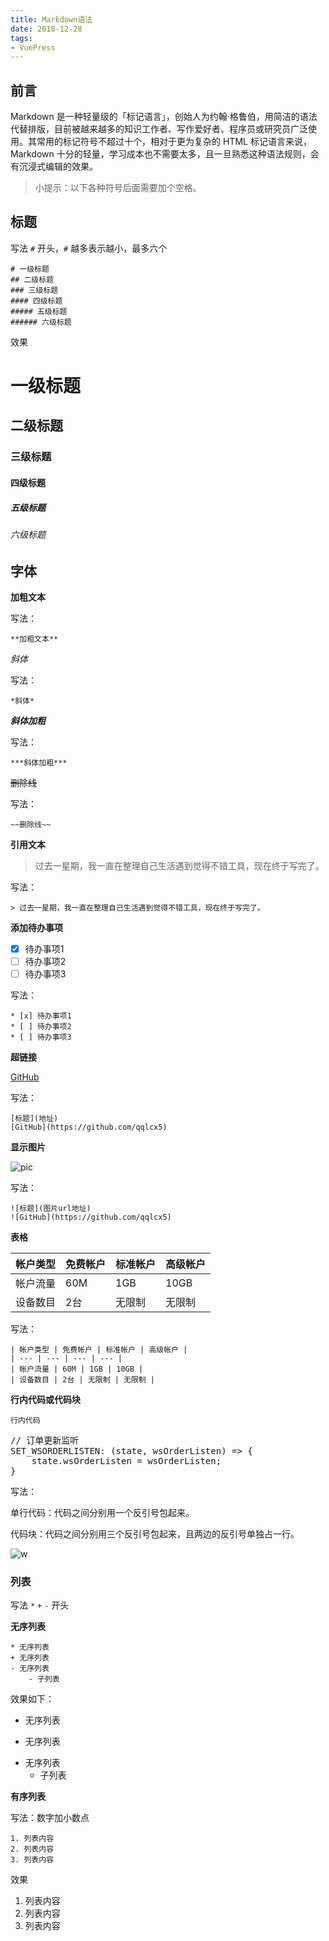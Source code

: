 ```yaml
---
title: Markdown语法
date: 2018-12-28
tags:
- VuePress
---
```

## 前言
Markdown 是一种轻量级的「标记语言」，创始人为约翰·格鲁伯，用简洁的语法代替排版，目前被越来越多的知识工作者、写作爱好者、程序员或研究员广泛使用。其常用的标记符号不超过十个，相对于更为复杂的 HTML 标记语言来说，Markdown 十分的轻量，学习成本也不需要太多，且一旦熟悉这种语法规则，会有沉浸式编辑的效果。

> 小提示：以下各种符号后面需要加个空格。

## 标题

写法 `#` 开头，`#` 越多表示越小，最多六个

```
# 一级标题
## 二级标题
### 三级标题
#### 四级标题
##### 五级标题
###### 六级标题
```

效果

# 一级标题
## 二级标题
### 三级标题
#### 四级标题
##### 五级标题
###### 六级标题

## 字体

**加粗文本**

写法：
```
**加粗文本**
```

*斜体*

写法：
```
*斜体*
```

***斜体加粗***

写法：
```
***斜体加粗***
```

~~删除线~~

写法：
```
~~删除线~~
```
**引用文本**

> 过去一星期，我一直在整理自己生活遇到觉得不错工具，现在终于写完了。

写法：
```
> 过去一星期，我一直在整理自己生活遇到觉得不错工具，现在终于写完了。
```

**添加待办事项**

* [x] 待办事项1
* [ ] 待办事项2
* [ ] 待办事项3

写法：

```
* [x] 待办事项1
* [ ] 待办事项2
* [ ] 待办事项3
```

**超链接**

[GitHub](https://github.com/qqlcx5)

写法：

```
[标题](地址)
[GitHub](https://github.com/qqlcx5)
```

**显示图片**

![pic](https://i.loli.net/2020/03/31/AZu2TpV8nRMOd6w.png)

写法：

```
![标题](图片url地址)
![GitHub](https://github.com/qqlcx5)
```

**表格**

| 帐户类型 | 免费帐户 | 标准帐户 | 高级帐户 |
| --- | --- | --- | --- |
| 帐户流量 | 60M | 1GB | 10GB |
| 设备数目 | 2台 | 无限制 | 无限制 |

写法：

```
| 帐户类型 | 免费帐户 | 标准帐户 | 高级帐户 |
| --- | --- | --- | --- |
| 帐户流量 | 60M | 1GB | 10GB |
| 设备数目 | 2台 | 无限制 | 无限制 |
```

**行内代码或代码块**

<code>行内代码</code>
<pre>
// 订单更新监听
SET_WSORDERLISTEN: (state, wsOrderListen) => {
    state.wsOrderListen = wsOrderListen;
}</pre>

写法：

单行代码：代码之间分别用一个反引号包起来。

代码块：代码之间分别用三个反引号包起来，且两边的反引号单独占一行。

![w](https://i.loli.net/2020/07/25/CuAxygr5QbEmiOY.jpg)



### 列表
写法 `*` `+` `-` 开头

**无序列表**

```
* 无序列表
+ 无序列表
- 无序列表
    - 子列表
```

效果如下：

* 无序列表
+ 无序列表
- 无序列表
    - 子列表

**有序列表**

写法：数字加小数点
```
1. 列表内容
2. 列表内容
3. 列表内容
```
效果

1. 列表内容
2. 列表内容
3. 列表内容
